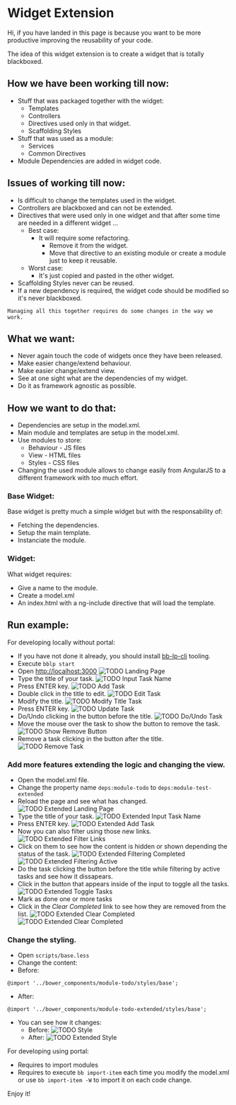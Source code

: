 # Widget Extension

Hi, if you have landed in this page is because you want to be more productive improving the reusability of your code.

The idea of this widget extension is to create a widget that is totally blackboxed.

## How we have been working till now:
- Stuff that was packaged together with the widget:
	- Templates
	- Controllers
	- Directives used only in that widget.
	- Scaffolding Styles
- Stuff that was used as a module:
	- Services
	- Common Directives
- Module Dependencies are added in widget code.


## Issues of working till now:
- Is difficult to change the templates used in the widget.
- Controllers are blackboxed and can not be extended.
- Directives that were used only in one widget and that after some time are needed in a different widget ...
	- Best case:
		- It will require some refactoring.
			- Remove it from the widget.
			- Move that directive to an existing module or create a module just to keep it reusable.
	- Worst case:
		- It's just copied and pasted in the other widget.
- Scaffolding Styles never can be reused.
- If a new dependency is required, the widget code should be modified so it's never blackboxed.

```
Managing all this together requires do some changes in the way we work.
```

## What we want:
- Never again touch the code of widgets once they have been released.
- Make easier change/extend behaviour.
- Make easier change/extend view.
- See at one sight what are the dependencies of my widget.
- Do it as framework agnostic as possible.

## How we want to do that:
- Dependencies are setup in the model.xml.
- Main module and templates are setup in the model.xml.
- Use modules to store:
	- Behaviour - JS files
	- View - HTML files
	- Styles - CSS files
- Changing the used module allows to change easily from AngularJS to a different framework with too much effort.
	
### Base Widget:
Base widget is pretty much a simple widget but with the responsability of:

- Fetching the dependencies.
- Setup the main template.
- Instanciate the module.

### Widget:
What widget requires:

- Give a name to the module.
- Create a model.xml 
- An index.html with a ng-include directive that will load the template.

## Run example:

For developing locally without portal:

- If you have not done it already, you should install [bb-lp-cli](https://github.com/Backbase/bb-lp-cli) tooling.
- Execute ``bblp start``
- Open [http://localhost:3000](http://localhost:3000)
![TODO Landing Page](./documentation/todo-landing.png)
- Type the title of your task.
![TODO Input Task Name](./documentation/todo-input-task-name.png)
- Press ENTER key.
![TODO Add Task](./documentation/todo-add-task.png)
- Double click in the title to edit.
![TODO Edit Task](./documentation/todo-edit-task-0.png)
- Modify the title.
![TODO Modify Title Task](./documentation/todo-edit-task-1.png)
- Press ENTER key.
![TODO Update Task](./documentation/todo-edit-task-2.png)
- Do/Undo clicking in the button before the title.
![TODO Do/Undo Task](./documentation/todo-do-undo-task.png)
- Move the mouse over the task to show the button to remove the task.
![TODO Show Remove Button](./documentation/todo-remove-task-0.png)
- Remove a task clicking in the button after the title.
![TODO Remove Task](./documentation/todo-remove-task-1.png)

### Add more features extending the logic and changing the view.
- Open the model.xml file.
- Change the property name ```deps:module-todo``` to ```deps:module-test-extended```
- Reload the page and see what has changed.
![TODO Extended Landing Page](./documentation/todo-extended-landing.png)
- Type the title of your task.
![TODO Extended Input Task Name](./documentation/todo-extended-input-task-name.png)
- Press ENTER key.
![TODO Extended Add Task](./documentation/todo-extended-add-task.png)
- Now you can also filter using those new links.
![TODO Extended Filter Links](./documentation/todo-extended-filtering-feature.png)
- Click on them to see how the content is hidden or shown depending the status of the task.
![TODO Extended Filtering Completed](./documentation/todo-extended-filtering-completed-tasks.png)
![TODO Extended Filtering Active](./documentation/todo-extended-filtering-active-tasks.png)
- Do the task clicking the button before the title while filtering by active tasks and see how it dissapears.
- Click in the button that appears inside of the input to toggle all the tasks.
![TODO Extended Toggle Tasks](./documentation/todo-extended-mark-all.png)
- Mark as done one or more tasks 
- Click in the *Clear Completed* link to see how they are removed from the list.
![TODO Extended Clear Completed](./documentation/todo-extended-clear-completed-0.png)
![TODO Extended Clear Completed](./documentation/todo-extended-clear-completed-1.png)


### Change the styling.
- Open ```scripts/base.less```
- Change the content:
 - Before:
 ```
 @import '../bower_components/module-todo/styles/base';
 ```
 - After:
 ```
 @import '../bower_components/module-todo-extended/styles/base';
 ```
- You can see how it changes:
  - Before:
  ![TODO Style](./documentation/todo-style.png)
  - After:
  ![TODO Extended Style](./documentation/todo-extended-style.png)


For developing using portal:

- Requires to import modules
- Requires to execute ```bb import-item``` each time you modify the model.xml or use ```bb import-item -W``` to import it on each code change.


Enjoy it!
